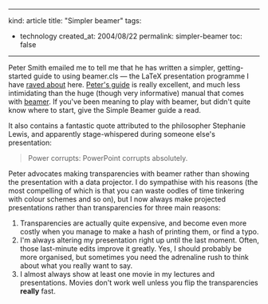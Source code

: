 -----
kind: article
title: "Simpler beamer"
tags:
- technology
created_at: 2004/08/22
permalink: simpler-beamer
toc: false
-----

<p>Peter Smith emailed me to tell me that he has written a simpler, getting-started guide to using beamer.cls &mdash; the LaTeX presentation programme I have <a href="http://www.rousette.org.uk/blog/archives/2004/06/13/latex-beamer/" title="LaTeX beamer">raved about</a> here. <a href="http://www.phil.cam.ac.uk/teaching_staff/Smith/LaTeX/guides/SimpleBeamer.pdf" title="Link to download the guide">Peter's guide</a> is really excellent, and much less intimidating than the huge (though very informative) manual that comes with <a href="http://latex-beamer.sourceforge.net/" title="The home of beamer">beamer</a>. If you've been meaning to play with beamer, but didn't quite know where to start, give the Simple Beamer guide a read.</p><p>It also contains a fantastic quote attributed to the philosopher Stephanie Lewis, and apparently stage-whispered during someone else's presentation:</p><blockquote><p>Power corrupts: PowerPoint corrupts absolutely.</p></blockquote><p>Peter advocates making transparencies with beamer rather than showing the presentation with a data projector. I do sympathise with his reasons (the most compelling of which is that you can waste oodles of time tinkering with colour schemes and so on), but I now always make projected presentations rather than transparencies for three main reasons:</p><ol><li>Transparencies are actually quite expensive, and become even more costly when you manage to make a hash of printing them, or find a typo.</li><li>I'm always altering my presentation right up until the last moment. Often, those last-minute edits improve it greatly. Yes, I should probably be more organised, but sometimes you need the adrenaline rush to think about what you really want to say.</li><li>I almost always show at least one movie in my lectures and presentations. Movies don't work well unless you flip the transparencies <strong>really</strong> fast.</li></ol>


